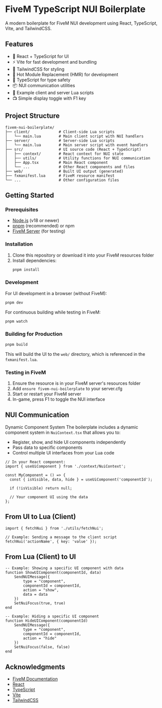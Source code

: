# FiveM TypeScript NUI Boilerplate

A modern boilerplate for FiveM NUI development using React, TypeScript, Vite, and TailwindCSS.

## Features

- 🚀 React + TypeScript for UI
- ⚡ Vite for fast development and bundling
- 🎨 TailwindCSS for styling
- 🔄 Hot Module Replacement (HMR) for development
- 📝 TypeScript for type safety
- 📦 NUI communication utilities
- 🧩 Example client and server Lua scripts
- 📺 Simple display toggle with F1 key

## Project Structure

```
fivem-nui-boilerplate/
├── client/             # Client-side Lua scripts
│   └── main.lua        # Main client script with NUI handlers
├── server/             # Server-side Lua scripts
│   └── main.lua        # Main server script with event handlers
├── src/                # UI source code (React + TypeScript)
│   ├── context/        # React context for NUI state
│   ├── utils/          # Utility functions for NUI communication
│   ├── App.tsx         # Main React component
│   └── ...             # Other React components and files
├── web/                # Built UI output (generated)
├── fxmanifest.lua      # FiveM resource manifest
└── ...                 # Other configuration files
```

## Getting Started

### Prerequisites

- [Node.js](https://nodejs.org/) (v18 or newer)
- [pnpm](https://pnpm.io/) (recommended) or npm
- [FiveM Server](https://docs.fivem.net/docs/server-manual/setting-up-a-server/) (for testing)

### Installation

1. Clone this repository or download it into your FiveM resources folder
2. Install dependencies:
   ```bash
   pnpm install
   ```

### Development

For UI development in a browser (without FiveM):

```bash
pnpm dev
```

For continuous building while testing in FiveM:

```bash
pnpm watch
```

### Building for Production

```bash
pnpm build
```

This will build the UI to the `web/` directory, which is referenced in the `fxmanifest.lua`.

### Testing in FiveM

1. Ensure the resource is in your FiveM server's resources folder
2. Add `ensure fivem-nui-boilerplate` to your server.cfg
3. Start or restart your FiveM server
4. In-game, press F1 to toggle the NUI interface

## NUI Communication

Dynamic Component System
The boilerplate includes a dynamic component system in `NuiContext.tsx` that allows you to:

- Register, show, and hide UI components independently
- Pass data to specific components
- Control multiple UI interfaces from your Lua code

```tsx
// In your React component:
import { useUiComponent } from './context/NuiContext';

const MyComponent = () => {
  const { isVisible, data, hide } = useUiComponent('componentId');
  
  if (!isVisible) return null;
  
  // Your component UI using the data
};
```

## From UI to Lua (Client)

```tsx
import { fetchNui } from './utils/fetchNui';

// Example: Sending a message to the client script
fetchNui('actionName', { key: 'value' });
```

## From Lua (Client) to UI
```tsx
-- Example: Showing a specific UI component with data
function ShowUIComponent(componentId, data)
    SendNUIMessage({
        type = "component",
        componentId = componentId,
        action = "show",
        data = data
    })
    SetNuiFocus(true, true)
end

-- Example: Hiding a specific UI component
function HideUIComponent(componentId)
    SendNUIMessage({
        type = "component",
        componentId = componentId,
        action = "hide"
    })
    SetNuiFocus(false, false)
end
```

## Acknowledgments

- [FiveM Documentation](https://docs.fivem.net/)
- [React](https://reactjs.org/)
- [TypeScript](https://www.typescriptlang.org/)
- [Vite](https://vitejs.dev/)
- [TailwindCSS](https://tailwindcss.com/)
